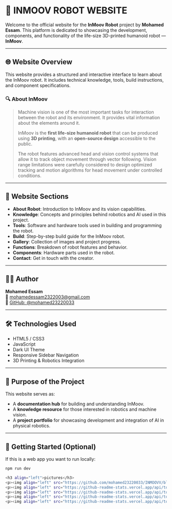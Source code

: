 # 🤖 INMOOV ROBOT WEBSITE

Welcome to the official website for the **InMoov Robot** project by **Mohamed Essam**. This platform is dedicated to showcasing the development, components, and functionality of the life-size 3D-printed humanoid robot — **InMoov**.

---

## 🌐 Website Overview

This website provides a structured and interactive interface to learn about the InMoov robot. It includes technical knowledge, tools, build instructions, and component specifications.

### 🔍 About InMoov

> Machine vision is one of the most important tasks for interaction between the robot and its environment. It provides vital information about the elements around it.  
>  
> InMoov is the **first life-size humanoid robot** that can be produced using **3D printing**, with an **open-source design** accessible to the public.  
>  
> The robot features advanced head and vision control systems that allow it to track object movement through vector following. Vision range limitations were carefully considered to design optimized tracking and motion algorithms for head movement under controlled conditions.

---

## 📂 Website Sections

- **About Robot**: Introduction to InMoov and its vision capabilities.
- **Knowledge**: Concepts and principles behind robotics and AI used in this project.
- **Tools**: Software and hardware tools used in building and programming the robot.
- **Build**: Step-by-step build guide for the InMoov robot.
- **Gallery**: Collection of images and project progress.
- **Functions**: Breakdown of robot features and behavior.
- **Components**: Hardware parts used in the robot.
- **Contact**: Get in touch with the creator.

---

## 👨‍💻 Author

**Mohamed Essam**  
📧 [mohamedessam2322003@gmail.com](mailto:mohamedessam2322003@gmail.com)  
🐙 [GitHub: @mohamed23220033](https://github.com/mohamed23220033)

---

## 🛠️ Technologies Used

- HTML5 / CSS3
- JavaScript
- Dark UI Theme
- Responsive Sidebar Navigation
- 3D Printing & Robotics Integration

---

## 🧠 Purpose of the Project

This website serves as:
- A **documentation hub** for building and understanding InMoov.
- A **knowledge resource** for those interested in robotics and machine vision.
- A **project portfolio** for showcasing development and integration of AI in physical robotics.

---

## 🚀 Getting Started (Optional)

If this is a web app you want to run locally:

```bash
npm run dev

<h3 align="left">pictures</h3>
<p><img align="left" src="https://github.com/mohamed23220033/INMOOVV/blob/main/Capture.PNG" alt="mohamed23220033" /></p>
<p><img align="left" src="https://github-readme-stats.vercel.app/api/top-langs?username=mohamed23220033&show_icons=true&locale=en&layout=compact" alt="mohamed23220033" /></p>
<p><img align="left" src="https://github-readme-stats.vercel.app/api/top-langs?username=mohamed23220033&show_icons=true&locale=en&layout=compact" alt="mohamed23220033" /></p>
<p><img align="left" src="https://github-readme-stats.vercel.app/api/top-langs?username=mohamed23220033&show_icons=true&locale=en&layout=compact" alt="mohamed23220033" /></p>
<p><img align="left" src="https://github-readme-stats.vercel.app/api/top-langs?username=mohamed23220033&show_icons=true&locale=en&layout=compact" alt="mohamed23220033" /></p>

